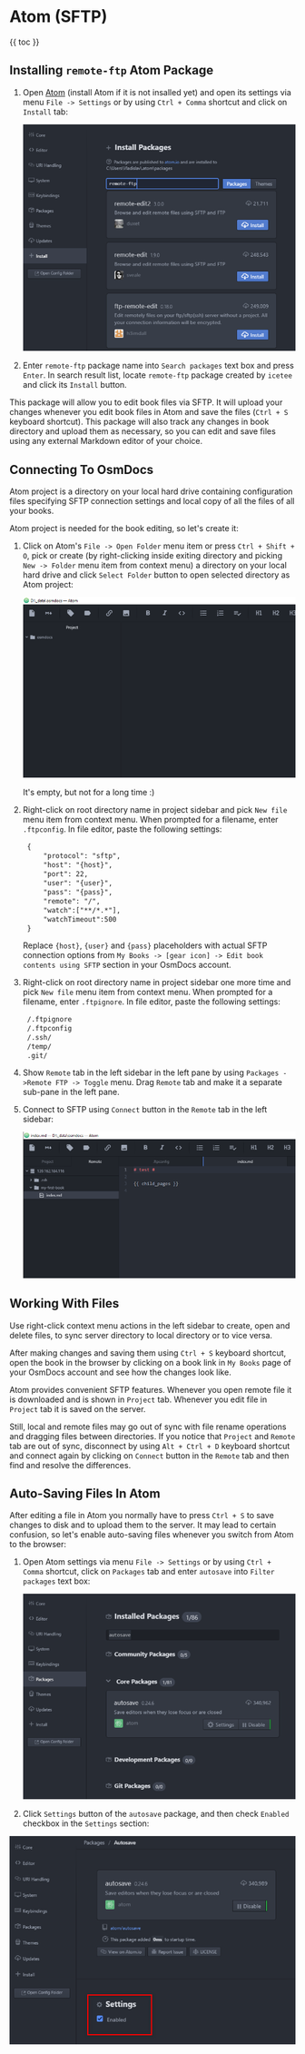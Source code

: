 # Atom (SFTP)

{{ toc }}

## Installing `remote-ftp` Atom Package

1. Open [Atom](https://atom.io/) (install Atom if it is not insalled yet) and open its settings via menu `File -> Settings` or by using `Ctrl + Comma` shortcut and click on `Install` tab:

    ![Installing Atom packages](installing-atom-packages.png)

2. Enter `remote-ftp` package name into `Search packages` text box and press `Enter`. In search result list, locate `remote-ftp` package created by `icetee` and click its `Install` button.

This package will allow you to edit book files via SFTP. It will upload your changes whenever you edit book files in Atom and save the files (`Ctrl + S` keyboard shortcut). This package will also track any changes in book directory and upload them as necessary, so you can edit and save files using any external Markdown editor of your choice.

## Connecting To OsmDocs

Atom project is a directory on your local hard drive containing configuration files specifying SFTP connection settings and local copy of all the files of all your books.

Atom project is needed for the book editing, so let's create it:

1. Click on Atom's `File -> Open Folder` menu item or press `Ctrl + Shift + O`, pick or create (by right-clicking inside exiting directory and picking `New -> Folder` menu item from context menu) a directory on your local hard drive and click `Select Folder` button to open selected directory as Atom project:

    ![Empty Atom project](empty-atom-project.png)

    It's empty, but not for a long time :)

2. Right-click on root directory name in project sidebar and pick `New file` menu item from context menu. When prompted for a filename, enter `.ftpconfig`. In file editor, paste the following settings:

        {
            "protocol": "sftp",
            "host": "{host}",
            "port": 22,
            "user": "{user}",
            "pass": "{pass}",
            "remote": "/",
            "watch":["**/*.*"],
            "watchTimeout":500
        }

    Replace `{host}`, `{user}` and `{pass}` placeholders with actual SFTP connection options from `My Books -> [gear icon] -> Edit book contents using SFTP` section in your OsmDocs account.

3. Right-click on root directory name in project sidebar one more time and pick `New file` menu item from context menu. When prompted for a filename, enter `.ftpignore`. In file editor, paste the following settings:

        /.ftpignore
        /.ftpconfig
        /.ssh/
        /temp/
        .git/

4. Show `Remote` tab in the left sidebar in the left pane by using `Packages ->Remote FTP -> Toggle` menu. Drag `Remote` tab and make it a separate sub-pane in the left pane.

4. Connect to SFTP using `Connect` button in the `Remote` tab in the left sidebar:

    ![Atom connected to SFTP](atom-connected-to-sftp.png)

## Working With Files

Use right-click context menu actions in the left sidebar to create, open and delete files, to sync server directory to local directory or to vice versa.

After making changes and saving them using `Ctrl + S` keyboard shortcut, open the book in the browser by clicking on a book link in `My Books` page of your OsmDocs account and see how the changes look like.

Atom provides convenient SFTP features. Whenever you open remote file it is downloaded and is shown in `Project` tab. Whenever you edit file in `Project` tab it is saved on the server.

Still, local and remote files may go out of sync with file rename operations and dragging files between directories. If you notice that `Project` and `Remote` tab are out of sync, disconnect by using `Alt + Ctrl + D` keyboard shortcut and connect again by clicking on `Connect` button in the `Remote` tab and then find and resolve the differences.

## Auto-Saving Files In Atom

After editing a file in Atom you normally have to press `Ctrl + S` to save changes to disk and to upload them to the server. It may lead to certain confusion, so let's enable auto-saving files whenever you switch from Atom to the browser:

1. Open Atom settings via menu `File -> Settings` or by using `Ctrl + Comma` shortcut, click on `Packages` tab and enter `autosave` into `Filter packages` text box:

    ![Finding Autosave Atom package](finding-autosave-atom-package.png)

2. Click `Settings` button of the `autosave` package, and then check `Enabled` checkbox in the `Settings` section:

![Enabling Autosave setting](enabling-autosave-setting.png)
